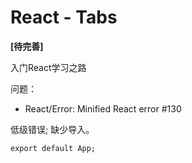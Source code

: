 # React - Tabs

**[待完善]**

入门React学习之路

问题：

* React/Error: Minified React error #130

低级错误; 缺少导入。

`export default App;`